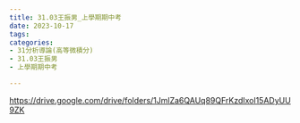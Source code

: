 ```yaml
---
title: 31.03王振男_上學期期中考
date: 2023-10-17
tags: 
categories:
- 31分析導論(高等微積分)
- 31.03王振男
- 上學期期中考

---
```

https://drive.google.com/drive/folders/1JmlZa6QAUq89QFrKzdIxol15ADyUU9ZK
